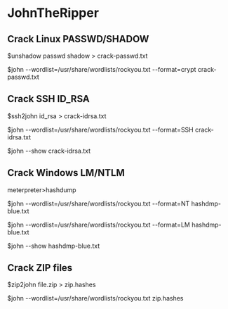 # JohnTheRipper

## Crack Linux PASSWD/SHADOW

$unshadow passwd shadow > crack-passwd.txt

$john --wordlist=/usr/share/wordlists/rockyou.txt --format=crypt crack-passwd.txt

## Crack SSH ID_RSA

$ssh2john id_rsa > crack-idrsa.txt

$john --wordlist=/usr/share/wordlists/rockyou.txt --format=SSH crack-idrsa.txt

$john --show crack-idrsa.txt

## Crack Windows LM/NTLM

meterpreter>hashdump

$john --wordlist=/usr/share/wordlists/rockyou.txt --format=NT hashdmp-blue.txt

$john --wordlist=/usr/share/wordlists/rockyou.txt --format=LM hashdmp-blue.txt

$john --show hashdmp-blue.txt

## Crack ZIP files

$zip2john file.zip > zip.hashes

$john --wordlist=/usr/share/wordlists/rockyou.txt zip.hashes
